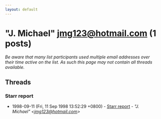 ```yaml
---
layout: default
---
```


# "J. Michael" <jmg123@hotmail.com> (1 posts)

_Be aware that many list participants used multiple email addresses over their time active on the list. As such this page may not contain all threads available._

## Threads

### Starr report
+ 1998-09-11 (Fri, 11 Sep 1998 13:52:29 +0800) - [Starr report](/archive/1998/09/e114095926b4bbd6e1abf325fd33653e61bbfd9c395ef0f4cce65c39f687c56d) - _"J. Michael" \<jmg123@hotmail.com\>_

